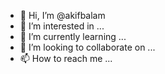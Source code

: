 - 👋 Hi, I’m @akifbalam
- 👀 I’m interested in ...
- 🌱 I’m currently learning ...
- 💞️ I’m looking to collaborate on ...
- 📫 How to reach me ...

<!---
akifbalam/akifbalam is a ✨ special ✨ repository because its `README.md` (this file) appears on your GitHub profile.
You can click the Preview link to take a look at your changes.
--->
